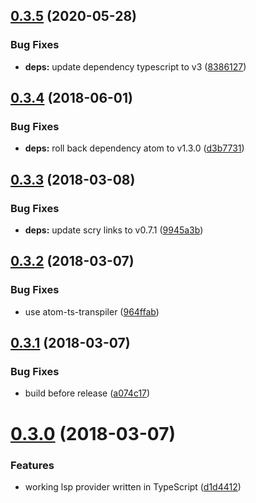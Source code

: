 ## [0.3.5](https://github.com/crystal-lang-tools/atom-ide-crystal/compare/v0.3.4...v0.3.5) (2020-05-28)


### Bug Fixes

* **deps:** update dependency typescript to v3 ([8386127](https://github.com/crystal-lang-tools/atom-ide-crystal/commit/83861276323173e79d6fa04f01952d787780640e))

<a name="0.3.4"></a>
## [0.3.4](https://github.com/crystal-lang-tools/atom-ide-crystal/compare/v0.3.3...v0.3.4) (2018-06-01)


### Bug Fixes

* **deps:** roll back dependency atom to v1.3.0 ([d3b7731](https://github.com/crystal-lang-tools/atom-ide-crystal/commit/d3b7731))

<a name="0.3.3"></a>
## [0.3.3](https://github.com/crystal-lang-tools/atom-ide-crystal/compare/v0.3.2...v0.3.3) (2018-03-08)


### Bug Fixes

* **deps:** update scry links to v0.7.1 ([9945a3b](https://github.com/crystal-lang-tools/atom-ide-crystal/commit/9945a3b))

<a name="0.3.2"></a>
## [0.3.2](https://github.com/crystal-lang-tools/atom-ide-crystal/compare/v0.3.1...v0.3.2) (2018-03-07)


### Bug Fixes

* use atom-ts-transpiler ([964ffab](https://github.com/crystal-lang-tools/atom-ide-crystal/commit/964ffab))

<a name="0.3.1"></a>
## [0.3.1](https://github.com/crystal-lang-tools/atom-ide-crystal/compare/v0.3.0...v0.3.1) (2018-03-07)


### Bug Fixes

* build before release ([a074c17](https://github.com/crystal-lang-tools/atom-ide-crystal/commit/a074c17))

<a name="0.3.0"></a>
# [0.3.0](https://github.com/crystal-lang-tools/atom-ide-crystal/compare/v0.2.3...v0.3.0) (2018-03-07)


### Features

* working lsp provider written in TypeScript ([d1d4412](https://github.com/crystal-lang-tools/atom-ide-crystal/commit/d1d4412))

